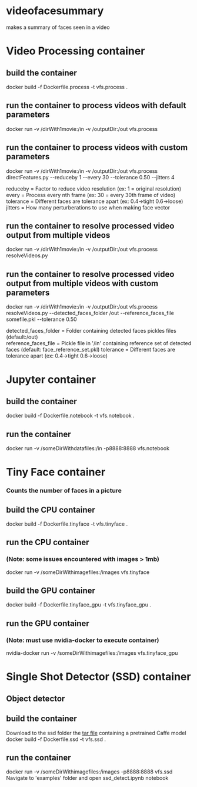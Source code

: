 # videofacesummary
makes a summary of faces seen in a video

# Video Processing container

## build the container
docker build -f Dockerfile.process -t vfs.process .

## run the container to process videos with default parameters
docker run -v /dirWith1movie:/in -v /outputDir:/out vfs.process

## run the container to process videos with custom parameters
docker run -v /dirWith1movie:/in -v /outputDir:/out vfs.process directFeatures.py --reduceby 1 --every 30 --tolerance 0.50 --jitters 4  

reduceby = Factor to reduce video resolution (ex: 1 = original resolution)  
every = Process every nth frame (ex: 30 = every 30th frame of video)
tolerance = Different faces are tolerance apart (ex: 0.4->tight 0.6->loose)
jitters = How many perturberations to use when making face vector

## run the container to resolve processed video output from multiple videos
docker run -v /dirWith1movie:/in -v /outputDir:/out vfs.process resolveVideos.py

## run the container to resolve processed video output from multiple videos with custom parameters
docker run -v /dirWith1movie:/in -v /outputDir:/out vfs.process resolveVideos.py --detected_faces_folder /out --reference_faces_file somefile.pkl --tolerance 0.50

detected_faces_folder = Folder containing detected faces pickles files (default:/out)  
reference_faces_file = Pickle file in '/in' containing reference set of detected faces (default: face_reference_set.pkl)
tolerance = Different faces are tolerance apart (ex: 0.4->tight 0.6->loose)

# Jupyter container

## build the container
docker build -f Dockerfile.notebook -t vfs.notebook .

## run the container
docker run -v /someDirWithdatafiles:/in  -p8888:8888 vfs.notebook

# Tiny Face container
### Counts the number of faces in a picture

## build the CPU container
docker build -f Dockerfile.tinyface -t vfs.tinyface .

## run the CPU container
### (Note: some issues encountered with images > 1mb)
docker run -v /someDirWithimagefiles:/images vfs.tinyface

## build the GPU container
docker build -f Dockerfile.tinyface_gpu -t vfs.tinyface_gpu .

## run the GPU container
### (Note: must use nvidia-docker to execute container)
nvidia-docker run -v /someDirWithimagefiles:/images vfs.tinyface_gpu

# Single Shot Detector (SSD) container
## Object detector 

## build the container
Download to the ssd folder the [tar file](https://drive.google.com/open?id=0BzKzrI_SkD1_WVVTSmQxU0dVRzA) containing a pretrained Caffe model            
docker build -f Dockerfile.ssd -t vfs.ssd .

## run the container
docker run -v /someDirWithimagefiles:/images  -p8888:8888 vfs.ssd   
Navigate to 'examples' folder and open ssd_detect.ipynb notebook
